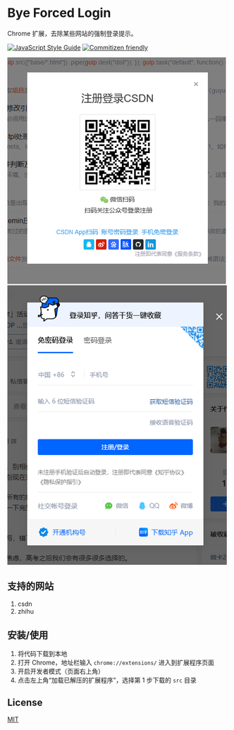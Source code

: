 # Bye Forced Login

Chrome 扩展，去除某些网站的强制登录提示。

[![JavaScript Style Guide](https://img.shields.io/badge/code_style-standard-brightgreen.svg)](https://standardjs.com)
[![Commitizen friendly](https://img.shields.io/badge/commitizen-friendly-brightgreen.svg)](http://commitizen.github.io/cz-cli/)

![csdn](./imgs/001.png)
![zhihu](./imgs/002.png)

## 支持的网站

1. csdn
2. zhihu


## 安装/使用

1. 将代码下载到本地
2. 打开 Chrome，地址栏输入 `chrome://extensions/` 进入到扩展程序页面
3. 开启开发者模式（页面右上角）
4. 点击左上角“加载已解压的扩展程序”，选择第 1 步下载的 `src` 目录

## License

[MIT](http://opensource.org/licenses/MIT)
